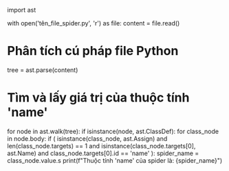 

import ast

with open('tên_file_spider.py', 'r') as file:
    content = file.read()

# Phân tích cú pháp file Python
tree = ast.parse(content)

# Tìm và lấy giá trị của thuộc tính 'name'
for node in ast.walk(tree):
    if isinstance(node, ast.ClassDef):
        for class_node in node.body:
            if (
                isinstance(class_node, ast.Assign)
                and len(class_node.targets) == 1
                and isinstance(class_node.targets[0], ast.Name)
                and class_node.targets[0].id == 'name'
            ):
                spider_name = class_node.value.s
                print(f"Thuộc tính 'name' của spider là: {spider_name}")
